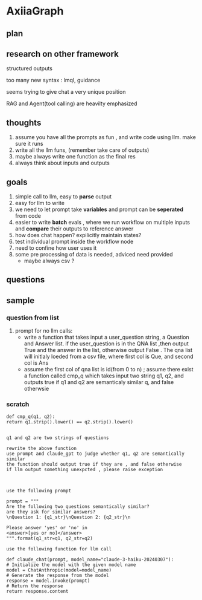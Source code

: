 # AxiiaGraph

## plan


## research on other framework

structured outputs

too many new syntax : lmql, guidance

seems trying to give chat a very unique position

RAG and Agent(tool calling) are heavilty emphasized

## thoughts
1. assume you have all the prompts as fun , and write code using llm. make sure it runs
2. write all the llm funs, (remember take care of outputs)
3. maybe always write one function as the final res
4. always think about inputs and outputs

## goals

1. simple call to llm, easy to **parse** output
2. easy for llm to write 
3. we need to let prompt take **variables** and prompt can be **seperated** from code
4. easier to write **batch** evals , where we run workflow on multiple inputs and **compare** their outputs to reference answer
5. how does chat happen? expilicitly maintain states?
6. test individual prompt inside the workflow node
7. need to confine how user uses it
8. some pre processing of data is needed, adviced need provided
   - maybe always csv ?


## questions


## sample 
### question from list 
1. prompt for no llm calls:
   -  write a function that takes input a user_question string, a Question and Answer list. if the user_question is in the QNA list ,then output True and the answer in the list, otherwise output False . The qna list will initlaly loeded from a csv file, where first col is Que, and second col is Ans
   - assume the first col of qna list is id(from 0 to n) ; assume there exist a function called cmp_q which takes input two string q1, q2, and outputs true if q1 and q2 are semanticaly similar q, and false otherwsie



### scratch 

```
def cmp_q(q1, q2):
return q1.strip().lower() == q2.strip().lower()


q1 and q2 are two strings of questions

rewrite the above function 
use prompt and claude_gpt to judge whether q1, q2 are semantically similar
the function should output true if they are , and false otherwise
if llm output something unexpcted , please raise exception



use the following prompt

prompt = """
Are the following two questions semantically similar?
are they ask for similar answers?
\nQuestion 1: {q1_str}\nQuestion 2: {q2_str}\n

Please answer 'yes' or 'no' in 
<answer>[yes or no]</answer>
""".format(q1_str=q1, q2_str=q2)

use the following function for llm call

def claude_chat(prompt, model_name="claude-3-haiku-20240307"):
# Initialize the model with the given model name
model = ChatAnthropic(model=model_name)
# Generate the response from the model
response = model.invoke(prompt)
# Return the response
return response.content
```
